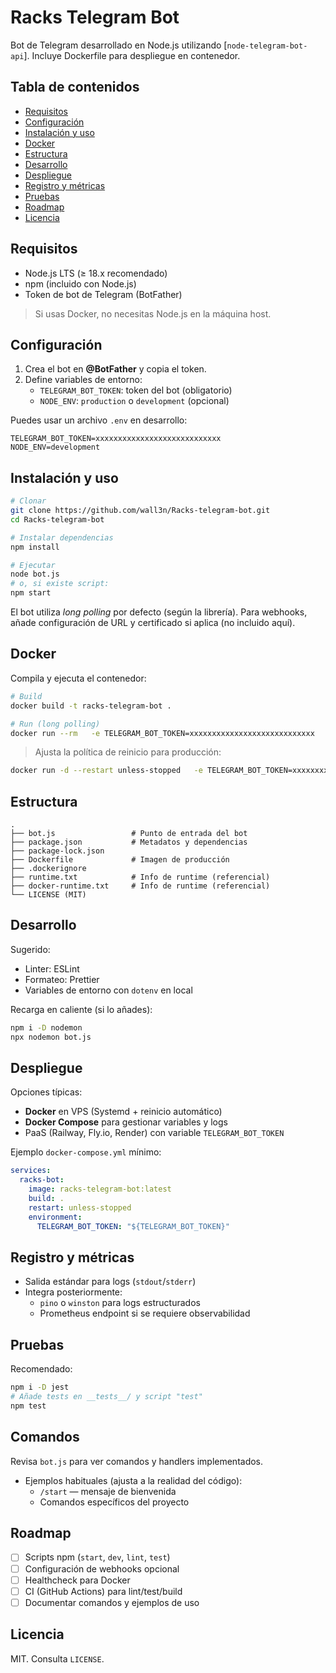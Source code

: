 # Racks Telegram Bot

Bot de Telegram desarrollado en Node.js utilizando [`node-telegram-bot-api`]. Incluye Dockerfile para despliegue en contenedor.

## Tabla de contenidos
- [Requisitos](#requisitos)
- [Configuración](#configuración)
- [Instalación y uso](#instalación-y-uso)
- [Docker](#docker)
- [Estructura](#estructura)
- [Desarrollo](#desarrollo)
- [Despliegue](#despliegue)
- [Registro y métricas](#registro-y-métricas)
- [Pruebas](#pruebas)
- [Roadmap](#roadmap)
- [Licencia](#licencia)

## Requisitos
- Node.js LTS (≥ 18.x recomendado)
- npm (incluido con Node.js)
- Token de bot de Telegram (BotFather)

> Si usas Docker, no necesitas Node.js en la máquina host.

## Configuración
1. Crea el bot en **@BotFather** y copia el token.
2. Define variables de entorno:
   - `TELEGRAM_BOT_TOKEN`: token del bot (obligatorio)
   - `NODE_ENV`: `production` o `development` (opcional)

Puedes usar un archivo `.env` en desarrollo:
```
TELEGRAM_BOT_TOKEN=xxxxxxxxxxxxxxxxxxxxxxxxxxxx
NODE_ENV=development
```

## Instalación y uso
```bash
# Clonar
git clone https://github.com/wall3n/Racks-telegram-bot.git
cd Racks-telegram-bot

# Instalar dependencias
npm install

# Ejecutar
node bot.js
# o, si existe script:
npm start
```

El bot utiliza *long polling* por defecto (según la librería). Para webhooks, añade configuración de URL y certificado si aplica (no incluido aquí).

## Docker
Compila y ejecuta el contenedor:

```bash
# Build
docker build -t racks-telegram-bot .

# Run (long polling)
docker run --rm   -e TELEGRAM_BOT_TOKEN=xxxxxxxxxxxxxxxxxxxxxxxxxxxx   --name racks-bot racks-telegram-bot
```

> Ajusta la política de reinicio para producción:
```bash
docker run -d --restart unless-stopped   -e TELEGRAM_BOT_TOKEN=xxxxxxxxxxxxxxxxxxxxxxxxxxxx   --name racks-bot racks-telegram-bot
```

## Estructura
```
.
├── bot.js                 # Punto de entrada del bot
├── package.json           # Metadatos y dependencias
├── package-lock.json
├── Dockerfile             # Imagen de producción
├── .dockerignore
├── runtime.txt            # Info de runtime (referencial)
├── docker-runtime.txt     # Info de runtime (referencial)
└── LICENSE (MIT)
```

## Desarrollo
Sugerido:
- Linter: ESLint
- Formateo: Prettier
- Variables de entorno con `dotenv` en local

Recarga en caliente (si lo añades):
```bash
npm i -D nodemon
npx nodemon bot.js
```

## Despliegue
Opciones típicas:
- **Docker** en VPS (Systemd + reinicio automático)
- **Docker Compose** para gestionar variables y logs
- PaaS (Railway, Fly.io, Render) con variable `TELEGRAM_BOT_TOKEN`

Ejemplo `docker-compose.yml` mínimo:
```yaml
services:
  racks-bot:
    image: racks-telegram-bot:latest
    build: .
    restart: unless-stopped
    environment:
      TELEGRAM_BOT_TOKEN: "${TELEGRAM_BOT_TOKEN}"
```

## Registro y métricas
- Salida estándar para logs (`stdout`/`stderr`)
- Integra posteriormente:
  - `pino` o `winston` para logs estructurados
  - Prometheus endpoint si se requiere observabilidad

## Pruebas
Recomendado:
```bash
npm i -D jest
# Añade tests en __tests__/ y script "test"
npm test
```

## Comandos
Revisa `bot.js` para ver comandos y handlers implementados.
- Ejemplos habituales (ajusta a la realidad del código):
  - `/start` — mensaje de bienvenida
  - Comandos específicos del proyecto

## Roadmap
- [ ] Scripts npm (`start`, `dev`, `lint`, `test`)
- [ ] Configuración de webhooks opcional
- [ ] Healthcheck para Docker
- [ ] CI (GitHub Actions) para lint/test/build
- [ ] Documentar comandos y ejemplos de uso

## Licencia
MIT. Consulta `LICENSE`.
